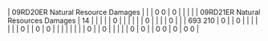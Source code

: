 | 09RD20ER Natural Resource Damages | | | 0  0 | 0 | | | |
| 09RD21ER Natural Resources Damages | 14 | | | | | 0 | |
| | | | 0 | | | | 0 |
| | 693  210 | 0 | | 0 | | | |
| | | 0 | | 0 | 0 | | |
| | | | | 0 | | 0 | |
| | | 0 | 0 | | 0  0 | 0 | 0  0 |